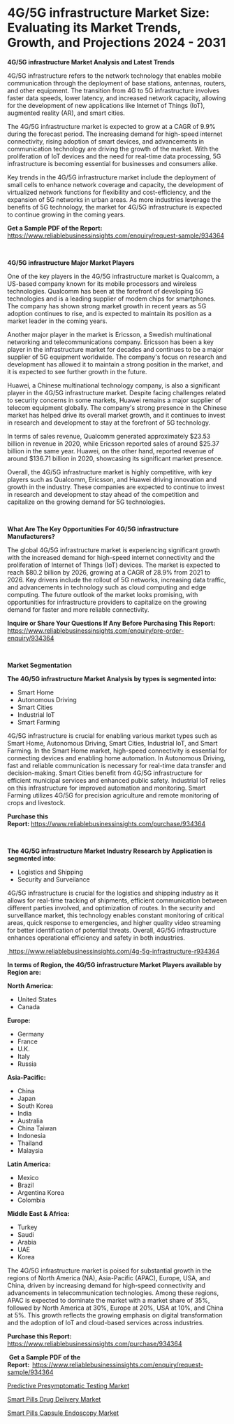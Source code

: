 <p><h1>4G/5G infrastructure Market Size: Evaluating its Market Trends, Growth, and Projections 2024 - 2031</h1></p><p><strong>4G/5G infrastructure Market Analysis and Latest Trends</strong></p>
<p><p>4G/5G infrastructure refers to the network technology that enables mobile communication through the deployment of base stations, antennas, routers, and other equipment. The transition from 4G to 5G infrastructure involves faster data speeds, lower latency, and increased network capacity, allowing for the development of new applications like Internet of Things (IoT), augmented reality (AR), and smart cities.</p><p>The 4G/5G infrastructure market is expected to grow at a CAGR of 9.9% during the forecast period. The increasing demand for high-speed internet connectivity, rising adoption of smart devices, and advancements in communication technology are driving the growth of the market. With the proliferation of IoT devices and the need for real-time data processing, 5G infrastructure is becoming essential for businesses and consumers alike.</p><p>Key trends in the 4G/5G infrastructure market include the deployment of small cells to enhance network coverage and capacity, the development of virtualized network functions for flexibility and cost-efficiency, and the expansion of 5G networks in urban areas. As more industries leverage the benefits of 5G technology, the market for 4G/5G infrastructure is expected to continue growing in the coming years.</p></p>
<p><strong>Get a Sample PDF of the Report:&nbsp;</strong> <a href="https://www.reliablebusinessinsights.com/enquiry/request-sample/934364">https://www.reliablebusinessinsights.com/enquiry/request-sample/934364</a></p>
<p>&nbsp;</p>
<p><strong>4G/5G infrastructure Major Market Players</strong></p>
<p><p>One of the key players in the 4G/5G infrastructure market is Qualcomm, a US-based company known for its mobile processors and wireless technologies. Qualcomm has been at the forefront of developing 5G technologies and is a leading supplier of modem chips for smartphones. The company has shown strong market growth in recent years as 5G adoption continues to rise, and is expected to maintain its position as a market leader in the coming years.</p><p>Another major player in the market is Ericsson, a Swedish multinational networking and telecommunications company. Ericsson has been a key player in the infrastructure market for decades and continues to be a major supplier of 5G equipment worldwide. The company's focus on research and development has allowed it to maintain a strong position in the market, and it is expected to see further growth in the future.</p><p>Huawei, a Chinese multinational technology company, is also a significant player in the 4G/5G infrastructure market. Despite facing challenges related to security concerns in some markets, Huawei remains a major supplier of telecom equipment globally. The company's strong presence in the Chinese market has helped drive its overall market growth, and it continues to invest in research and development to stay at the forefront of 5G technology.</p><p>In terms of sales revenue, Qualcomm generated approximately $23.53 billion in revenue in 2020, while Ericsson reported sales of around $25.37 billion in the same year. Huawei, on the other hand, reported revenue of around $136.71 billion in 2020, showcasing its significant market presence.</p><p>Overall, the 4G/5G infrastructure market is highly competitive, with key players such as Qualcomm, Ericsson, and Huawei driving innovation and growth in the industry. These companies are expected to continue to invest in research and development to stay ahead of the competition and capitalize on the growing demand for 5G technologies.</p></p>
<p>&nbsp;</p>
<p><strong>What Are The Key Opportunities For 4G/5G infrastructure Manufacturers?</strong></p>
<p><p>The global 4G/5G infrastructure market is experiencing significant growth with the increased demand for high-speed internet connectivity and the proliferation of Internet of Things (IoT) devices. The market is expected to reach $80.2 billion by 2026, growing at a CAGR of 28.9% from 2021 to 2026. Key drivers include the rollout of 5G networks, increasing data traffic, and advancements in technology such as cloud computing and edge computing. The future outlook of the market looks promising, with opportunities for infrastructure providers to capitalize on the growing demand for faster and more reliable connectivity.</p></p>
<p><strong>Inquire or Share Your Questions If Any Before Purchasing This Report:</strong> <a href="https://www.reliablebusinessinsights.com/enquiry/pre-order-enquiry/934364">https://www.reliablebusinessinsights.com/enquiry/pre-order-enquiry/934364</a></p>
<p>&nbsp;</p>
<p><strong>Market Segmentation</strong></p>
<p><strong>The 4G/5G infrastructure Market Analysis by types is segmented into:</strong></p>
<p><ul><li>Smart Home</li><li>Autonomous Driving</li><li>Smart Cities</li><li>Industrial IoT</li><li>Smart Farming</li></ul></p>
<p><p>4G/5G infrastructure is crucial for enabling various market types such as Smart Home, Autonomous Driving, Smart Cities, Industrial IoT, and Smart Farming. In the Smart Home market, high-speed connectivity is essential for connecting devices and enabling home automation. In Autonomous Driving, fast and reliable communication is necessary for real-time data transfer and decision-making. Smart Cities benefit from 4G/5G infrastructure for efficient municipal services and enhanced public safety. Industrial IoT relies on this infrastructure for improved automation and monitoring. Smart Farming utilizes 4G/5G for precision agriculture and remote monitoring of crops and livestock.</p></p>
<p><strong>Purchase this Report:&nbsp;</strong><a href="https://www.reliablebusinessinsights.com/purchase/934364">https://www.reliablebusinessinsights.com/purchase/934364</a></p>
<p>&nbsp;</p>
<p><strong>The 4G/5G infrastructure Market Industry Research by Application is segmented into:</strong></p>
<p><ul><li>Logistics and Shipping</li><li>Security and Surveilance</li></ul></p>
<p><p>4G/5G infrastructure is crucial for the logistics and shipping industry as it allows for real-time tracking of shipments, efficient communication between different parties involved, and optimization of routes. In the security and surveillance market, this technology enables constant monitoring of critical areas, quick response to emergencies, and higher quality video streaming for better identification of potential threats. Overall, 4G/5G infrastructure enhances operational efficiency and safety in both industries.</p></p>
<p><a href="https://www.reliablebusinessinsights.com/4g-5g-infrastructure-r934364">&nbsp;https://www.reliablebusinessinsights.com/4g-5g-infrastructure-r934364</a></p>
<p><strong>In terms of Region, the 4G/5G infrastructure Market Players available by Region are:</strong></p>
<p>
    <p> <strong> North America: </strong>
        <ul>
            <li>United States</li>
            <li>Canada</li>
        </ul>
        </p> 
    <p> <strong> Europe: </strong>
        <ul>
            <li>Germany</li>
            <li>France</li>
            <li>U.K.</li>
            <li>Italy</li>
            <li>Russia</li>
        </ul>
        </p> 
    <p> <strong> Asia-Pacific: </strong>
        <ul>
            <li>China</li>
            <li>Japan</li>
            <li>South Korea</li>
            <li>India</li>
            <li>Australia</li>
            <li>China Taiwan</li>
            <li>Indonesia</li>
            <li>Thailand</li>
            <li>Malaysia</li>
        </ul>
        </p> 
    <p> <strong> Latin America: </strong>
        <ul>
            <li>Mexico</li>
            <li>Brazil</li>
            <li>Argentina Korea</li>
            <li>Colombia</li>
        </ul>
        </p> 
    <p> <strong> Middle East & Africa: </strong>
        <ul>
            <li>Turkey</li>
            <li>Saudi</li>
            <li>Arabia</li>
            <li>UAE</li>
            <li>Korea</li>
        </ul>
    </p>
    </p>
<p><p>The 4G/5G infrastructure market is poised for substantial growth in the regions of North America (NA), Asia-Pacific (APAC), Europe, USA, and China, driven by increasing demand for high-speed connectivity and advancements in telecommunication technologies. Among these regions, APAC is expected to dominate the market with a market share of 35%, followed by North America at 30%, Europe at 20%, USA at 10%, and China at 5%. This growth reflects the growing emphasis on digital transformation and the adoption of IoT and cloud-based services across industries.</p></p>
<p><strong>Purchase this Report: </strong><a href="https://www.reliablebusinessinsights.com/purchase/934364">https://www.reliablebusinessinsights.com/purchase/934364</a></p>
<p>&nbsp;<strong>Get a Sample PDF of the Report:&nbsp;&nbsp;</strong><a href="https://www.reliablebusinessinsights.com/enquiry/request-sample/934364">https://www.reliablebusinessinsights.com/enquiry/request-sample/934364</a></p>
<p><strong></strong></p>
<p><p><a href="https://github.com/joannesouthgate/Market-Research-Report-List-4/blob/main/predictive-presymptomatic-testing-market.md">Predictive Presymptomatic Testing Market</a></p><p><a href="https://github.com/gamblestampleyjenny50m5sl6/Market-Research-Report-List-3/blob/main/smart-pills-drug-delivery-market.md">Smart Pills Drug Delivery Market</a></p><p><a href="https://github.com/wwwkeltoum/Market-Research-Report-List-4/blob/main/smart-pills-capsule-endoscopy-market.md">Smart Pills Capsule Endoscopy Market</a></p></p>